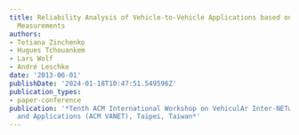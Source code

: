 ```yaml
---
title: Reliability Analysis of Vehicle-to-Vehicle Applications based on Real World
  Measurements
authors:
- Tetiana Zinchenko
- Hugues Tchouankem
- Lars Wolf
- André Leschke
date: '2013-06-01'
publishDate: '2024-01-18T10:47:51.549596Z'
publication_types:
- paper-conference
publication: '*Tenth ACM International Workshop on VehiculAr Inter-NETworking, Systems,
  and Applications (ACM VANET), Taipei, Taiwan*'
---
```

